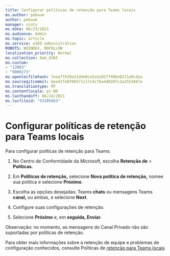 ```yaml
---
title: Configurar políticas de retenção para Teams locais
ms.author: pebaum
author: pebaum
manager: scotv
ms.date: 06/23/2021
ms.audience: Admin
ms.topic: article
ms.service: o365-administration
ROBOTS: NOINDEX, NOFOLLOW
localization_priority: Normal
ms.collection: Adm_O365
ms.custom:
- "12063"
- "9000273"
ms.openlocfilehash: 7eaeff630a31d4e8ce5a3a92ff40be9211a0cdaa
ms.sourcegitcommit: beed1fe0708571c17c4cf6a4d028fc3a2553847a
ms.translationtype: MT
ms.contentlocale: pt-BR
ms.lasthandoff: 06/24/2021
ms.locfileid: "53105663"
---
```

# <a name="configure-retention-policies-for-teams-locations"></a>Configurar políticas de retenção para Teams locais

Para configurar políticas de retenção para Teams:

1. No Centro de Conformidade da Microsoft, escolha **Retenção de**  >  **Políticas**.

1. Em **Políticas de retenção,** selecione **Nova política de retenção,** nomee sua política e selecione **Próximo**.

1. Escolha as opções desejadas: Teams **chats** ou mensagens Teams **canal,** ou ambas, e selecione **Next**.

1. Configure suas configurações de retenção. 

1. Selecione **Próximo** e, em **seguida, Enviar**.

Observação: no momento, as mensagens do Canal Privado não são suportadas por políticas de retenção.

Para obter mais informações sobre a retenção de equipe e problemas de configuração conhecidos, consulte Políticas de [retenção para Teams locais](/microsoft-365/compliance/create-retention-policies#retention-policy-for-teams-locations)

